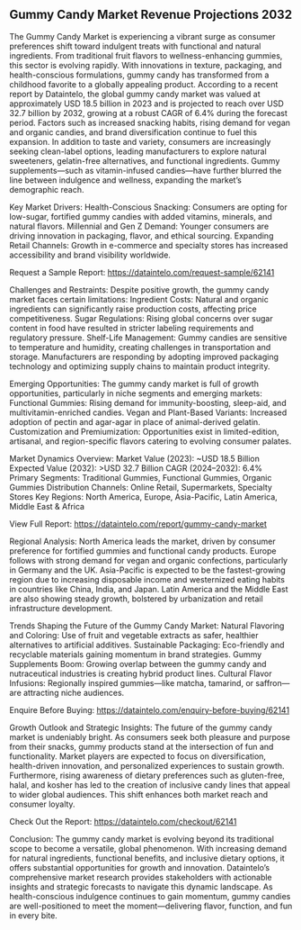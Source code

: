 ## Gummy Candy Market Revenue Projections 2032

The Gummy Candy Market is experiencing a vibrant surge as consumer preferences shift toward indulgent treats with functional and natural ingredients. From traditional fruit flavors to wellness-enhancing gummies, this sector is evolving rapidly. With innovations in texture, packaging, and health-conscious formulations, gummy candy has transformed from a childhood favorite to a globally appealing product.
According to a recent report by Dataintelo, the global gummy candy market was valued at approximately USD 18.5 billion in 2023 and is projected to reach over USD 32.7 billion by 2032, growing at a robust CAGR of 6.4% during the forecast period. Factors such as increased snacking habits, rising demand for vegan and organic candies, and brand diversification continue to fuel this expansion.
In addition to taste and variety, consumers are increasingly seeking clean-label options, leading manufacturers to explore natural sweeteners, gelatin-free alternatives, and functional ingredients. Gummy supplements—such as vitamin-infused candies—have further blurred the line between indulgence and wellness, expanding the market’s demographic reach.

Key Market Drivers:
Health-Conscious Snacking: Consumers are opting for low-sugar, fortified gummy candies with added vitamins, minerals, and natural flavors.
Millennial and Gen Z Demand: Younger consumers are driving innovation in packaging, flavor, and ethical sourcing.
Expanding Retail Channels: Growth in e-commerce and specialty stores has increased accessibility and brand visibility worldwide.

Request a Sample Report: https://dataintelo.com/request-sample/62141

Challenges and Restraints:
Despite positive growth, the gummy candy market faces certain limitations:
Ingredient Costs: Natural and organic ingredients can significantly raise production costs, affecting price competitiveness.
Sugar Regulations: Rising global concerns over sugar content in food have resulted in stricter labeling requirements and regulatory pressure.
Shelf-Life Management: Gummy candies are sensitive to temperature and humidity, creating challenges in transportation and storage.
Manufacturers are responding by adopting improved packaging technology and optimizing supply chains to maintain product integrity.

Emerging Opportunities:
The gummy candy market is full of growth opportunities, particularly in niche segments and emerging markets:
Functional Gummies: Rising demand for immunity-boosting, sleep-aid, and multivitamin-enriched candies.
Vegan and Plant-Based Variants: Increased adoption of pectin and agar-agar in place of animal-derived gelatin.
Customization and Premiumization: Opportunities exist in limited-edition, artisanal, and region-specific flavors catering to evolving consumer palates.

Market Dynamics Overview:
Market Value (2023): ~USD 18.5 Billion
Expected Value (2032): >USD 32.7 Billion
CAGR (2024–2032): 6.4%
Primary Segments: Traditional Gummies, Functional Gummies, Organic Gummies
Distribution Channels: Online Retail, Supermarkets, Specialty Stores
Key Regions: North America, Europe, Asia-Pacific, Latin America, Middle East & Africa

View Full Report: https://dataintelo.com/report/gummy-candy-market

Regional Analysis:
North America leads the market, driven by consumer preference for fortified gummies and functional candy products.
Europe follows with strong demand for vegan and organic confections, particularly in Germany and the UK.
Asia-Pacific is expected to be the fastest-growing region due to increasing disposable income and westernized eating habits in countries like China, India, and Japan.
Latin America and the Middle East are also showing steady growth, bolstered by urbanization and retail infrastructure development.

Trends Shaping the Future of the Gummy Candy Market:
Natural Flavoring and Coloring: Use of fruit and vegetable extracts as safer, healthier alternatives to artificial additives.
Sustainable Packaging: Eco-friendly and recyclable materials gaining momentum in brand strategies.
Gummy Supplements Boom: Growing overlap between the gummy candy and nutraceutical industries is creating hybrid product lines.
Cultural Flavor Infusions: Regionally inspired gummies—like matcha, tamarind, or saffron—are attracting niche audiences.

Enquire Before Buying: https://dataintelo.com/enquiry-before-buying/62141

Growth Outlook and Strategic Insights:
The future of the gummy candy market is undeniably bright. As consumers seek both pleasure and purpose from their snacks, gummy products stand at the intersection of fun and functionality. Market players are expected to focus on diversification, health-driven innovation, and personalized experiences to sustain growth.
Furthermore, rising awareness of dietary preferences such as gluten-free, halal, and kosher has led to the creation of inclusive candy lines that appeal to wider global audiences. This shift enhances both market reach and consumer loyalty.

Check Out the Report: https://dataintelo.com/checkout/62141

Conclusion:
The gummy candy market is evolving beyond its traditional scope to become a versatile, global phenomenon. With increasing demand for natural ingredients, functional benefits, and inclusive dietary options, it offers substantial opportunities for growth and innovation.
Dataintelo’s comprehensive market research provides stakeholders with actionable insights and strategic forecasts to navigate this dynamic landscape. As health-conscious indulgence continues to gain momentum, gummy candies are well-positioned to meet the moment—delivering flavor, function, and fun in every bite.


